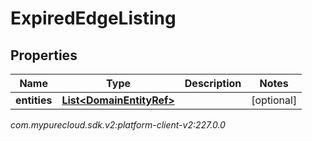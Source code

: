 # ExpiredEdgeListing


## Properties

| Name | Type | Description | Notes |
| ------------ | ------------- | ------------- | ------------- |
| **entities** | [**List&lt;DomainEntityRef&gt;**](DomainEntityRef) |  |  [optional] |




_com.mypurecloud.sdk.v2:platform-client-v2:227.0.0_
